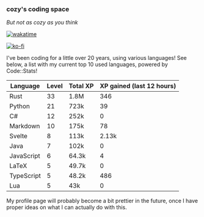 ### cozy's coding space
*But not as cozy as you think*

[![wakatime](https://wakatime.com/badge/user/c0ba07bb-3421-41be-bd1a-d611e670f250.svg)](https://wakatime.com/@c0ba07bb-3421-41be-bd1a-d611e670f250)

[![ko-fi](https://ko-fi.com/img/githubbutton_sm.svg)](https://ko-fi.com/J3J75ITL4)

I've been coding for a little over 20 years, using various languages! See below, a list with my current top 10 used languages, powered by Code::Stats!
    
| Language | Level | Total XP | XP gained (last 12 hours) |
| --- | --- | --- | --- |
| Rust | 33 | 1.8M | 346 |
| Python | 21 | 723k | 39 |
| C# | 12 | 252k | 0 |
| Markdown | 10 | 175k | 78 |
| Svelte | 8 | 113k | 2.13k |
| Java | 7 | 102k | 0 |
| JavaScript | 6 | 64.3k | 4 |
| LaTeX | 5 | 49.7k | 0 |
| TypeScript | 5 | 48.2k | 486 |
| Lua | 5 | 43k | 0 |
    
My profile page will probably become a bit prettier in the future, once I have proper ideas on what I can actually do with this.